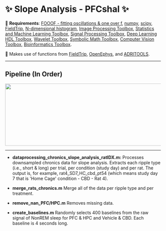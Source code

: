 # :sparkles: Slope Analysis - PFCshal :sparkles:
:pushpin: **Requirements**: [FOOOF - fitting oscillations & one over f](https://fooof-tools.github.io/fooof/), [numpy](https://github.com/numpy/numpy), [scipy](https://github.com/scipy/scipy), [FieldTrip](https://github.com/fieldtrip/fieldtrip), [N-dimensional histogram](https://www.mathworks.com/matlabcentral/fileexchange/23897-n-dimensional-histogram), [Image Processing Toolbox](https://www.mathworks.com/products/image.html), [Statistics and Machine Learning Toolbox](https://www.mathworks.com/products/statistics.html), [Signal Processing Toolbox](https://www.mathworks.com/products/signal.html), [Deep Learning HDL Toolbox](https://www.mathworks.com/products/deep-learning-hdl.html), [Wavelet Toolbox](https://www.mathworks.com/products/wavelet.html), [Symbolic Math Toolbox](https://www.mathworks.com/products/symbolic.html), [Computer Vision Toolbox](https://www.mathworks.com/products/computer-vision.html), [Bioinformatics Toolbox](https://www.mathworks.com/products/bioinfo.html).

:pushpin: Makes use of functions from [FieldTrip](https://github.com/fieldtrip/fieldtrip), [OpenEphys](https://github.com/open-ephys/analysis-tools), and 	[ADRITOOLS](https://github.com/Aleman-Z/ADRITOOLS). 

------------------------------------
## Pipeline (In Order)
<a href="url"><img src="https://github.com/pelinozsezer/CBD/blob/main/Chronic/Long%26Short_Ripples/Slope-Analysis/data-processing/pipeline.png" align="center" height="200" width="1000" ></a>

------------------------------------

- **dataprocessing_chronics_slope_analysis_ratIDX.m:** Processes downsampled chronics data for slope analysis. Extracts each ripple type (i.e., short & long) per trial, per condition (study day) and per rat. The output is, for example, rat4_SD7_HC_cbd_pt54 (which means study day 7 that is 'Home Cage' condition -  CBD - Rat 4).

- **merge_rats_chronics.m** Merge all of the data per ripple type and per treatment.

- **remove_nan_PFC/HPC.m** Removes missing data.

- **create_baselines.m** Randomly selects 400 baselines from the raw signal of NonREM sleep for PFC & HPC and Vehicle & CBD. Each baseline is 4 seconds long.


